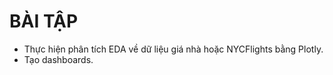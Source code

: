 # BÀI TẬP
- Thực hiện phân tích EDA về dữ liệu giá nhà hoặc NYCFlights bằng Plotly.
- Tạo dashboards.